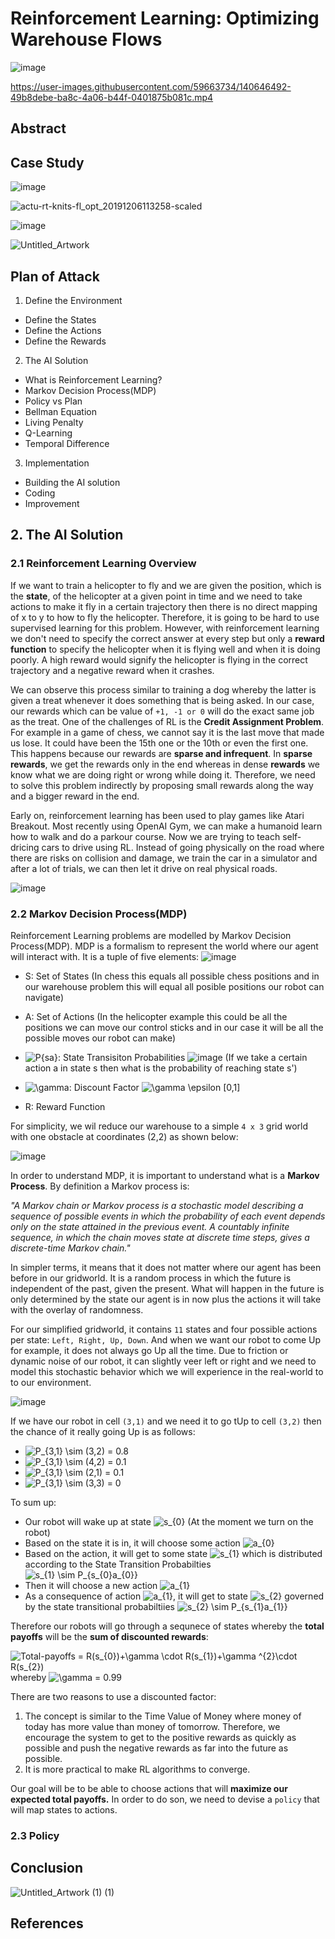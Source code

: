 # Reinforcement Learning: Optimizing Warehouse Flows

![image](https://user-images.githubusercontent.com/59663734/140646605-98841672-0769-44f4-924b-b76e5e309307.png)


https://user-images.githubusercontent.com/59663734/140646492-49b8debe-ba8c-4a06-b44f-0401875b081c.mp4



## Abstract

## Case Study

![image](https://user-images.githubusercontent.com/59663734/140644626-98354f2a-3b42-4de0-808a-c2e182e8092a.png)

![actu-rt-knits-fl_opt_20191206113258-scaled](https://user-images.githubusercontent.com/59663734/140644631-b4fa3d0d-f389-451b-aa96-fd2239e90e11.jpg)

![image](https://user-images.githubusercontent.com/59663734/140645995-667ae107-702b-483f-b95f-01e60aa331ec.png)


![Untitled_Artwork](https://user-images.githubusercontent.com/59663734/140641704-6f8bf1d7-a9ec-4460-bd9f-1c9464ac2537.gif)

## Plan of Attack

1. Define the Environment
- Define the States
- Define the Actions
- Define the Rewards


2. The AI Solution
- What is Reinforcement Learning?
- Markov Decision Process(MDP)
- Policy vs Plan
- Bellman Equation
- Living Penalty
- Q-Learning
- Temporal Difference



3. Implementation
- Building the AI solution
- Coding
- Improvement

## 2. The AI Solution

### 2.1 Reinforcement Learning Overview
If we want to train a helicopter to fly and we are given the position, which is the **state**, of the helicopter at a given point in time and we need to take actions to make it fly in a certain trajectory then there is no direct mapping of x to y to how to fly the helicopter. Therefore, it is going to be hard to use supervised learning for this problem. However, with reinforcement learning we don't need to specify the correct answer at every step but only a **reward function** to specify the helicopter when it is flying well and when it is doing poorly. A high reward would signify the helicopter is flying in the correct trajectory and a negative reward when it crashes. 

We can observe this process similar to training a dog whereby the latter is given a treat whenever it does something that is being asked. In our case, our rewards which can be value of ```+1, -1 or 0``` will do the exact same job as the treat. One of the challenges of RL is the **Credit Assignment Problem**. For example in a game of chess, we cannot say it is the last move that made us lose. It could have been the 15th one or the 10th or even the first one. This happens because our rewards are **sparse and infrequent**. In **sparse rewards**, we get the rewards only in the end whereas in dense **rewards** we know what we are doing right or wrong while doing it. Therefore, we need to solve this problem indirectly by proposing small rewards along the way and a bigger reward in the end. 

Early on, reinforcement learning has been used to play games like Atari Breakout. Most recently using OpenAI Gym, we can make a humanoid learn how to walk and do a parkour course. Now we are trying to teach self-dricing cars to drive using RL. Instead of going physically on the road where there are risks on collision and damage, we train the car in a simulator and after a lot of trials, we can then let it drive on real physical roads. 

![image](https://user-images.githubusercontent.com/59663734/141984612-500278fb-287a-43fc-9851-fb880639e3a7.png)


### 2.2 Markov Decision Process(MDP)
Reinforcement Learning problems are modelled by Markov Decision Process(MDP). MDP is a formalism to represent the world where our agent will interact with. It is a tuple of five elements: ![image](https://user-images.githubusercontent.com/59663734/142256520-82a1fbd8-fed2-405e-9567-08c7028cad3c.png)

 - S: Set of States (In chess this equals all possible chess positions and in our warehouse problem this will equal all posible positions our robot can navigate)
 - A: Set of Actions (In the helicopter example this could be all the positions we can move our control sticks and in our case it will be all the possible moves our robot can make)

 - <img src="https://latex.codecogs.com/svg.image?P{sa}" title="P{sa}" />: State Transisiton Probabilities ![image](https://user-images.githubusercontent.com/59663734/142258379-d6ebb940-c611-437d-acf3-180f9b0c88e0.png) (If we take a certain action a in state s then what is the probability of reaching state s')
 - <img src="https://latex.codecogs.com/svg.image?\gamma&space;" title="\gamma " />: Discount Factor <img src="https://latex.codecogs.com/svg.image?\gamma&space;&space;\epsilon&space;&space;[0,1]" title="\gamma \epsilon [0,1]" />
 - R: Reward Function

For simplicity, we wil reduce our warehouse to a simple ```4 x 3``` grid world with one obstacle at coordinates (2,2) as shown below:

![image](https://user-images.githubusercontent.com/59663734/142264675-d6b388cb-5c04-4f47-9344-f64b8558afdb.png)

In order to understand MDP, it is important to understand what is a **Markov Process**. By definition a Markov process is: 

_"A Markov chain or Markov process is a stochastic model describing a sequence of possible events in which the probability of each event depends only on the state attained in the previous event. A countably infinite sequence, in which the chain moves state at discrete time steps, gives a discrete-time Markov chain."_

In simpler terms, it means that it does not matter where our agent has been before in our gridworld. It is a random process in which the future is independent of the past, given the present. What will happen in the future is only determined by the state our agent is in now plus the actions it will take with the overlay of randomness.

For our simplified gridworld, it contains ```11``` states and four possible actions per state: ```Left, Right, Up, Down```. And when we want our robot to come Up for example, it does not always go Up all the time. Due to friction or dynamic noise of our robot, it can slightly veer left or right and we need to model this stochastic behavior which we will experience in the real-world to to our environment. 

![image](https://user-images.githubusercontent.com/59663734/142266339-4af7b212-2568-48d1-88ef-5aab206b470e.png)

If we have our robot in cell ```(3,1)``` and we need it to go tUp to cell ```(3,2)``` then the chance of it really going Up is as follows:

 - <img src="https://latex.codecogs.com/svg.image?P_{3,1}&space;\sim&space;(3,2)&space;=&space;0.8" title="P_{3,1} \sim (3,2) = 0.8" />
 - <img src="https://latex.codecogs.com/svg.image?P_{3,1}&space;\sim&space;(4,2)&space;=&space;0.1" title="P_{3,1} \sim (4,2) = 0.1" />
 - <img src="https://latex.codecogs.com/svg.image?P_{3,1}&space;\sim&space;(2,1)&space;=&space;0.1" title="P_{3,1} \sim (2,1) = 0.1" />
 - <img src="https://latex.codecogs.com/svg.image?P_{3,1}&space;\sim&space;(3,3)&space;=&space;0" title="P_{3,1} \sim (3,3) = 0" />

To sum up:

- Our robot will wake up at state <img src="https://latex.codecogs.com/svg.image?s_{0}" title="s_{0}" /> (At the moment we turn on the robot)
- Based on the state it is in, it will choose some action <img src="https://latex.codecogs.com/svg.image?a_{0}" title="a_{0}" />
- Based on the action, it will get to some state <img src="https://latex.codecogs.com/svg.image?s_{1}" title="s_{1}" /> which is distributed according to the State Transition Probabilties <img src="https://latex.codecogs.com/svg.image?s_{1}&space;\sim&space;P_{s_{0}a_{0}}" title="s_{1} \sim P_{s_{0}a_{0}}" />
- Then it will choose a new action <img src="https://latex.codecogs.com/svg.image?a_{1}" title="a_{1}" />
- As a consequence of action <img src="https://latex.codecogs.com/svg.image?a_{1}" title="a_{1}" />, it will get to state <img src="https://latex.codecogs.com/svg.image?s_{2}" title="s_{2}" /> governed by the state transitional probabiltiies <img src="https://latex.codecogs.com/svg.image?s_{2}&space;\sim&space;P_{s_{1}a_{1}}" title="s_{2} \sim P_{s_{1}a_{1}}" />

Therefore our robots will go through a sequnece of states whereby the **total payoffs** will be the **sum of discounted rewards**:

<img src="https://latex.codecogs.com/svg.image?Total-payoffs&space;=&space;R(s_{0})&plus;\gamma&space;\cdot&space;R(s_{1})&plus;\gamma&space;^{2}\cdot&space;R(s_{2})" title="Total-payoffs = R(s_{0})+\gamma \cdot R(s_{1})+\gamma ^{2}\cdot R(s_{2})" /> whereby <img src="https://latex.codecogs.com/svg.image?\gamma&space;&space;=&space;0.99" title="\gamma = 0.99" />

There are two reasons to use a discounted factor:
1. The concept is similar to the Time Value of Money where money of today has more value than money of tomorrow. Therefore, we encourage the system to get to the positive rewards as quickly as possible and push the negative rewards as far into the future as possible.
2. It is more practical to make RL algorithms to converge.

Our goal will be to be able to choose actions that will **maximize our expected total payoffs.** In order to do son, we need to devise a ```policy``` that will map states to actions.


### 2.3 Policy


## Conclusion

![Untitled_Artwork (1) (1)](https://user-images.githubusercontent.com/59663734/140646265-13d7af87-cba2-429d-902d-eda4efd71838.gif)





## References
